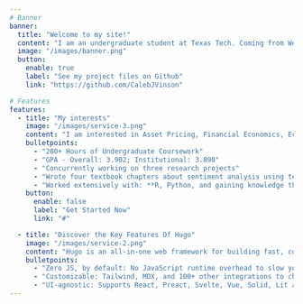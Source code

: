 ```yaml
---
# Banner
banner:
  title: "Welcome to my site!"
  content: "I am an undergraduate student at Texas Tech. Coming from West Texas, I was raised to try my hardest in all things, be curious, and seek out answers. Curiosity has driven my interest in graduate studies. Meanwhile, my tenacity has brought about reality from imagination. My goal is always to pursue being better and beating the benchmark."
  image: "/images/banner.png"
  button:
    enable: true
    label: "See my project files on Github"
    link: "https://github.com/CalebJVinson"

# Features
features:
  - title: "My interests"
    image: "/images/service-3.png"
    content: "I am interested in Asset Pricing, Financial Economics, Econometrics, Mathematics, and Machine Learning. The multidisciplinary knowledge achieved from combining coursework and research in economics, financial mathematics, mathematics, and computer programming provided the foundation for solving these problems. However, I have reached the limit of my undergraduate preparation, and now am interested in graduate school."
    bulletpoints:
      - "200+ Hours of Undergraduate Coursework"
      - "GPA - Overall: 3.902; Institutional: 3.890"
      - "Concurrently working on three research projects"
      - "Wrote four textbook chapters about sentiment analysis using text data"
      - "Worked extensively with: **R, Python, and gaining knowledge through C++ projects**"
    button:
      enable: false
      label: "Get Started Now"
      link: "#"

  - title: "Discover the Key Features Of Hugo"
    image: "/images/service-2.png"
    content: "Hugo is an all-in-one web framework for building fast, content-focused websites. It offers a range of exciting features for developers and website creators. Some of the key features are:"
    bulletpoints:
      - "Zero JS, by default: No JavaScript runtime overhead to slow you down."
      - "Customizable: Tailwind, MDX, and 100+ other integrations to choose from."
      - "UI-agnostic: Supports React, Preact, Svelte, Vue, Solid, Lit and more."
---
```

